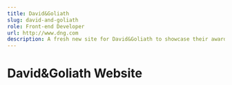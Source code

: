 ```yaml
---
title: David&Goliath
slug: david-and-goliath
role: Front-end Developer
url: http://www.dng.com
description: A fresh new site for David&Goliath to showcase their award winning creative work.
---
```


# David&Goliath Website

